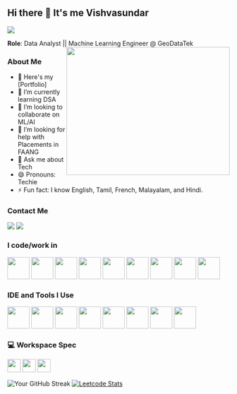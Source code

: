 ## Hi there 👋 It's me Vishvasundar
![](https://komarev.com/ghpvc/?username=Vishva-23&label=PROFILE+VIEWS)


**Role**: Data Analyst || Machine Learning Engineer @ GeoDataTek
 <img align="right" width="370" height="290" src="https://media.giphy.com/media/qgQUggAC3Pfv687qPC/giphy.gif" />

### About Me

- 🔭 Here's my [Portfolio]
- 🌱 I’m currently learning DSA
- 👯 I’m looking to collaborate on ML/AI
- 🤔 I’m looking for help with Placements in FAANG
- 💬 Ask me about Tech
- 😄 Pronouns: Techie
- ⚡ Fun fact: I know English, Tamil, French, Malayalam, and Hindi.

### Contact Me
[<img src="https://img.icons8.com/?size=100&id=PmVIP6qPDgZv&format=png&color=000000"/>](https://www.linkedin.com/in/vishva-ks/)
[<img src="https://img.icons8.com/?size=100&id=ubG3KC00ctgG&format=png&color=000000" />](https://discord.com/channels/vishva_ks9741)

### I code/work in
<img height="50" width="50" src="https://img.icons8.com/color/48/000000/python.png" /> <img height="50" width="50" src="https://img.icons8.com/color/48/000000/java-coffee-cup-logo.png" /> <img height="50" width="50" src="https://img.icons8.com/color/48/000000/c-programming.png" /> <img height="50" width="50" src="https://img.icons8.com/color/48/000000/tensorflow.png"/> <img height="50" width="50" src="https://imgs.search.brave.com/HfGPVQdtN8XlCg7kGL2AIW3c861q0ri6-R-KehfsWM8/rs:fit:860:0:0/g:ce/aHR0cHM6Ly91cGxv/YWQud2lraW1lZGlh/Lm9yZy93aWtpcGVk/aWEvY29tbW9ucy8x/LzEwL1B5VG9yY2hf/bG9nb19pY29uLnN2/Zw.svg"/> <img height="50" width="50" src="https://img.icons8.com/color/48/000000/mysql-logo.png"/> <img height="50" width="50" src="https://upload.wikimedia.org/wikipedia/commons/thumb/c/cf/New_Power_BI_Logo.svg/2048px-New_Power_BI_Logo.svg.png" /> <img height="50" width="50" src="https://store-images.s-microsoft.com/image/apps.47429.13795821674373682.42a749e2-3ed9-43c6-88ec-0045278b4e49.44c95864-02a2-4f02-b16e-5b92d03974a1?h=464" /> <img height="50" width="50" src="https://i0.wp.com/hatfullofdata.blog/wp-content/uploads/2021/04/Dataverse_1600x1600.png?fit=680%2C680&ssl=1" /> 

### IDE and Tools I Use
<img height="50" width="50" src="https://img.icons8.com/color/48/000000/visual-studio-code-2019.png"/> <img height="50" width="50" src="https://img.icons8.com/color/48/000000/pycharm.png"/> <img height="50" width="50" src="https://img.icons8.com/color/50/000000/git.png"/> <img height="50" width="50" src="https://img.icons8.com/dusk/64/000000/anaconda.png"/> <img height="50" src="https://img.icons8.com/officel/480/null/java-eclipse.png"/> <img height="50" src="https://img.icons8.com/color/480/null/notion--v1.png" /> <img height="50" width="50" src="https://img.icons8.com/doodle/48/000000/adobe-photoshop.png"/> <img height="50" width="50" src="https://img.icons8.com/color/48/000000/figma--v1.png"/> 

### 💻 Workspace Spec
<img height="30" src="https://img.shields.io/badge/Macbook-Pro_M1-ED1C24?style=for-the-badge&logo=apple&logoColor=white"/> <img height="30" src="https://img.shields.io/badge/NVIDIA-GTX1650-76B900?style=for-the-badge&logo=nvidia&logoColor=white"/>  <img height="30" src="https://img.shields.io/badge/AMD-Ryzen_5_4600H-ED1C24?style=for-the-badge&logo=amd&logoColor=white"/> 

![Your GitHub Streak](https://github-readme-streak-stats.herokuapp.com/?user=Vishva-23&theme=tokyonight)
[![Leetcode Stats](https://leetcard.jacoblin.cool/vishvaks2306?ext=contest&theme=dark)](https://leetcode.com/u/vishvaks2306/)


